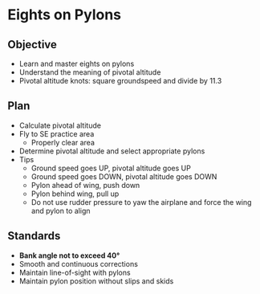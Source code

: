 # Eights on Pylons

## Objective
* Learn and master eights on pylons
* Understand the meaning of pivotal altitude
* Pivotal altitude knots: square groundspeed and divide by 11.3

## Plan
* Calculate pivotal altitude
* Fly to SE practice area
  * Properly clear area
* Determine pivotal altitude and select appropriate pylons
* Tips
  * Ground speed goes UP, pivotal altitude goes UP
  * Ground speed goes DOWN, pivotal altitude goes DOWN
  * Pylon ahead of wing, push down
  * Pylon behind wing, pull up
  * Do not use rudder pressure to yaw the airplane and force the wing and pylon to align

## Standards
* **Bank angle not to exceed 40°**
* Smooth and continuous corrections
* Maintain line-of-sight with pylons
* Maintain pylon position without slips and skids

